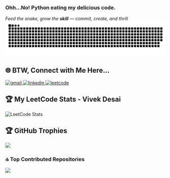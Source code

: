 ### Ohh...No!  **Python** eating my delicious code.
 _Feed the snake, grow the **skill** — _commit, create, and thrill__
![Snake animation](dist/github-contribution-grid-snake.svg)

## 🌐 BTW, Connect with Me Here...
<p align="left">
  <a href="mailto:vivekdesaipersonal@gmail.com" target="_blank">
    <img src="https://img.icons8.com/color/48/gmail--v1.png" alt="gmail"/>
  </a>
  <a href="https://www.linkedin.com/in/vivek-desai-236887259" target="_blank">
    <img src="https://img.icons8.com/color/48/linkedin.png" alt="linkedin"/>
  </a>
  <a href="https://leetcode.com/u/Im_Vivek_Desai/" target="_blank">
    <img src="https://img.icons8.com/external-tal-revivo-shadow-tal-revivo/48/external-level-up-your-coding-skills-and-quickly-land-a-job-logo-shadow-tal-revivo.png" alt="leetcode"/>
  </a>
  
</p>

## 🏆 My LeetCode Stats - Vivek Desai 

![LeetCode Stats](https://leetcard.jacoblin.cool/Im_Vivek_Desai?theme=tokyonight&font=IBM%20Plex%20Sans%20Devanagari)

## 🏆 GitHub Trophies
![](https://github-profile-trophy.vercel.app/?username=Vivekdesai25&theme=radical&no-frame=false&no-bg=true&margin-w=4)

### 🔝 Top Contributed Repositories
![](https://github-contributor-stats.vercel.app/api?username=Vivekdesai25&limit=5&theme=dark&combine_all_yearly_contributions=true)
